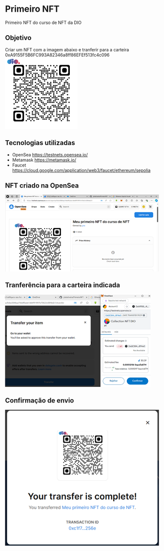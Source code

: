 # Primeiro NFT
Primeiro NFT do curso de NFT da DIO

## Objetivo
Criar um NFT com a imagem abaixo e tranferir para a carteira 
0xA9155F5B6FC993A82346a8ff86EFEf513fc4c096
![localImage](./img/NFT.png)
## Tecnologias utilizadas
 * OpenSea https://testnets.opensea.io/
 * Metamask https://metamask.io/
 * Faucet https://cloud.google.com/application/web3/faucet/ethereum/sepolia

 ## NFT criado na OpenSea
 ![localImage](./img/01.png)

 ## Tranferência para a carteira indicada
 ![localImage](./img/02.png) 

 ## Confirmação de envio
 ![localImage](./img/03.png) 

